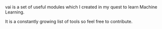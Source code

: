 vai is a set of useful modules which I created in my quest to learn Machine Learning.

It is a constantly growing list of tools so feel free to contribute.